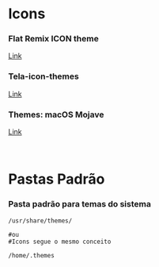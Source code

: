 # Icons

### Flat Remix ICON theme

[Link](https://www.xfce-look.org/p/1012430/)

### Tela-icon-themes

[Link](https://www.xfce-look.org/p/1279924/)

### Themes: macOS Mojave
[Link](https://www.xfce-look.org/p/1275087/)

&nbsp;
# Pastas Padrão

### Pasta padrão para temas do sistema
```
/usr/share/themes/

#ou
#Icons segue o mesmo conceito

/home/.themes
```
